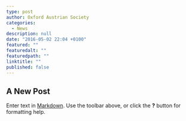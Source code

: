 ```yaml
---
type: post
author: Oxford Austrian Society
categories: 
  - News
description: null
date: "2016-05-02 22:04 +0100"
featured: ""
featuredalt: ""
featuredpath: ""
linktitle: ""
published: false
---
```

## A New Post

Enter text in [Markdown](http://daringfireball.net/projects/markdown/). Use the toolbar above, or click the **?** button for formatting help.
